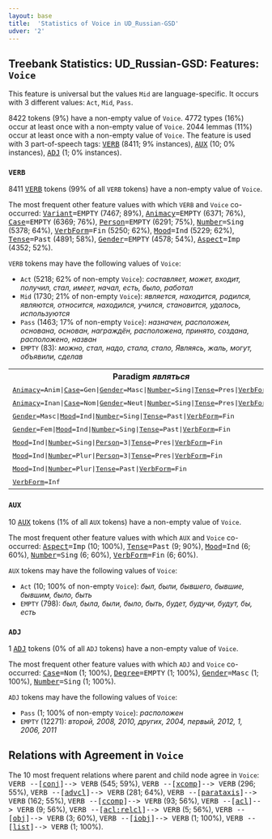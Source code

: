```yaml
---
layout: base
title:  'Statistics of Voice in UD_Russian-GSD'
udver: '2'
---
```


## Treebank Statistics: UD_Russian-GSD: Features: `Voice`

This feature is universal but the values `Mid` are language-specific.
It occurs with 3 different values: `Act`, `Mid`, `Pass`.

8422 tokens (9%) have a non-empty value of `Voice`.
4772 types (16%) occur at least once with a non-empty value of `Voice`.
2044 lemmas (11%) occur at least once with a non-empty value of `Voice`.
The feature is used with 3 part-of-speech tags: <tt><a href="ru_gsd-pos-VERB.html">VERB</a></tt> (8411; 9% instances), <tt><a href="ru_gsd-pos-AUX.html">AUX</a></tt> (10; 0% instances), <tt><a href="ru_gsd-pos-ADJ.html">ADJ</a></tt> (1; 0% instances).

### `VERB`

8411 <tt><a href="ru_gsd-pos-VERB.html">VERB</a></tt> tokens (99% of all `VERB` tokens) have a non-empty value of `Voice`.

The most frequent other feature values with which `VERB` and `Voice` co-occurred: <tt><a href="ru_gsd-feat-Variant.html">Variant</a></tt><tt>=EMPTY</tt> (7467; 89%), <tt><a href="ru_gsd-feat-Animacy.html">Animacy</a></tt><tt>=EMPTY</tt> (6371; 76%), <tt><a href="ru_gsd-feat-Case.html">Case</a></tt><tt>=EMPTY</tt> (6369; 76%), <tt><a href="ru_gsd-feat-Person.html">Person</a></tt><tt>=EMPTY</tt> (6291; 75%), <tt><a href="ru_gsd-feat-Number.html">Number</a></tt><tt>=Sing</tt> (5378; 64%), <tt><a href="ru_gsd-feat-VerbForm.html">VerbForm</a></tt><tt>=Fin</tt> (5250; 62%), <tt><a href="ru_gsd-feat-Mood.html">Mood</a></tt><tt>=Ind</tt> (5229; 62%), <tt><a href="ru_gsd-feat-Tense.html">Tense</a></tt><tt>=Past</tt> (4891; 58%), <tt><a href="ru_gsd-feat-Gender.html">Gender</a></tt><tt>=EMPTY</tt> (4578; 54%), <tt><a href="ru_gsd-feat-Aspect.html">Aspect</a></tt><tt>=Imp</tt> (4352; 52%).

`VERB` tokens may have the following values of `Voice`:

* `Act` (5218; 62% of non-empty `Voice`): <em>составляет, может, входит, получил, стал, имеет, начал, есть, было, работал</em>
* `Mid` (1730; 21% of non-empty `Voice`): <em>является, находится, родился, являются, относится, находился, учился, становится, удалось, используются</em>
* `Pass` (1463; 17% of non-empty `Voice`): <em>назначен, расположен, основана, основан, награждён, расположена, принято, создана, расположено, назван</em>
* `EMPTY` (83): <em>можно, стал, надо, стала, стало, Являясь, жаль, могут, объявили, сделав</em>

<table>
  <tr><th>Paradigm <i>являться</i></th><th><tt>Act</tt></th><th><tt>Mid</tt></th></tr>
  <tr><td><tt><tt><a href="ru_gsd-feat-Animacy.html">Animacy</a></tt><tt>=Anim</tt>|<tt><a href="ru_gsd-feat-Case.html">Case</a></tt><tt>=Gen</tt>|<tt><a href="ru_gsd-feat-Gender.html">Gender</a></tt><tt>=Masc</tt>|<tt><a href="ru_gsd-feat-Number.html">Number</a></tt><tt>=Sing</tt>|<tt><a href="ru_gsd-feat-Tense.html">Tense</a></tt><tt>=Pres</tt>|<tt><a href="ru_gsd-feat-VerbForm.html">VerbForm</a></tt><tt>=Part</tt></tt></td><td><em>являющегося</em></td><td></td></tr>
  <tr><td><tt><tt><a href="ru_gsd-feat-Animacy.html">Animacy</a></tt><tt>=Inan</tt>|<tt><a href="ru_gsd-feat-Case.html">Case</a></tt><tt>=Nom</tt>|<tt><a href="ru_gsd-feat-Gender.html">Gender</a></tt><tt>=Neut</tt>|<tt><a href="ru_gsd-feat-Number.html">Number</a></tt><tt>=Sing</tt>|<tt><a href="ru_gsd-feat-Tense.html">Tense</a></tt><tt>=Pres</tt>|<tt><a href="ru_gsd-feat-VerbForm.html">VerbForm</a></tt><tt>=Part</tt></tt></td><td><em>являющееся</em></td><td></td></tr>
  <tr><td><tt><tt><a href="ru_gsd-feat-Gender.html">Gender</a></tt><tt>=Masc</tt>|<tt><a href="ru_gsd-feat-Mood.html">Mood</a></tt><tt>=Ind</tt>|<tt><a href="ru_gsd-feat-Number.html">Number</a></tt><tt>=Sing</tt>|<tt><a href="ru_gsd-feat-Tense.html">Tense</a></tt><tt>=Past</tt>|<tt><a href="ru_gsd-feat-VerbForm.html">VerbForm</a></tt><tt>=Fin</tt></tt></td><td></td><td><em>являлся</em></td></tr>
  <tr><td><tt><tt><a href="ru_gsd-feat-Gender.html">Gender</a></tt><tt>=Fem</tt>|<tt><a href="ru_gsd-feat-Mood.html">Mood</a></tt><tt>=Ind</tt>|<tt><a href="ru_gsd-feat-Number.html">Number</a></tt><tt>=Sing</tt>|<tt><a href="ru_gsd-feat-Tense.html">Tense</a></tt><tt>=Past</tt>|<tt><a href="ru_gsd-feat-VerbForm.html">VerbForm</a></tt><tt>=Fin</tt></tt></td><td></td><td><em>являлась</em></td></tr>
  <tr><td><tt><tt><a href="ru_gsd-feat-Mood.html">Mood</a></tt><tt>=Ind</tt>|<tt><a href="ru_gsd-feat-Number.html">Number</a></tt><tt>=Sing</tt>|<tt><a href="ru_gsd-feat-Person.html">Person</a></tt><tt>=3</tt>|<tt><a href="ru_gsd-feat-Tense.html">Tense</a></tt><tt>=Pres</tt>|<tt><a href="ru_gsd-feat-VerbForm.html">VerbForm</a></tt><tt>=Fin</tt></tt></td><td></td><td><em>является</em></td></tr>
  <tr><td><tt><tt><a href="ru_gsd-feat-Mood.html">Mood</a></tt><tt>=Ind</tt>|<tt><a href="ru_gsd-feat-Number.html">Number</a></tt><tt>=Plur</tt>|<tt><a href="ru_gsd-feat-Person.html">Person</a></tt><tt>=3</tt>|<tt><a href="ru_gsd-feat-Tense.html">Tense</a></tt><tt>=Pres</tt>|<tt><a href="ru_gsd-feat-VerbForm.html">VerbForm</a></tt><tt>=Fin</tt></tt></td><td></td><td><em>являются</em></td></tr>
  <tr><td><tt><tt><a href="ru_gsd-feat-Mood.html">Mood</a></tt><tt>=Ind</tt>|<tt><a href="ru_gsd-feat-Number.html">Number</a></tt><tt>=Plur</tt>|<tt><a href="ru_gsd-feat-Tense.html">Tense</a></tt><tt>=Past</tt>|<tt><a href="ru_gsd-feat-VerbForm.html">VerbForm</a></tt><tt>=Fin</tt></tt></td><td></td><td><em>являлись</em></td></tr>
  <tr><td><tt><tt><a href="ru_gsd-feat-VerbForm.html">VerbForm</a></tt><tt>=Inf</tt></tt></td><td></td><td><em>являться</em></td></tr>
</table>

### `AUX`

10 <tt><a href="ru_gsd-pos-AUX.html">AUX</a></tt> tokens (1% of all `AUX` tokens) have a non-empty value of `Voice`.

The most frequent other feature values with which `AUX` and `Voice` co-occurred: <tt><a href="ru_gsd-feat-Aspect.html">Aspect</a></tt><tt>=Imp</tt> (10; 100%), <tt><a href="ru_gsd-feat-Tense.html">Tense</a></tt><tt>=Past</tt> (9; 90%), <tt><a href="ru_gsd-feat-Mood.html">Mood</a></tt><tt>=Ind</tt> (6; 60%), <tt><a href="ru_gsd-feat-Number.html">Number</a></tt><tt>=Sing</tt> (6; 60%), <tt><a href="ru_gsd-feat-VerbForm.html">VerbForm</a></tt><tt>=Fin</tt> (6; 60%).

`AUX` tokens may have the following values of `Voice`:

* `Act` (10; 100% of non-empty `Voice`): <em>был, были, бывшего, бывшие, бывшим, было, быть</em>
* `EMPTY` (798): <em>был, была, были, было, быть, будет, будучи, будут, бы, есть</em>

### `ADJ`

1 <tt><a href="ru_gsd-pos-ADJ.html">ADJ</a></tt> tokens (0% of all `ADJ` tokens) have a non-empty value of `Voice`.

The most frequent other feature values with which `ADJ` and `Voice` co-occurred: <tt><a href="ru_gsd-feat-Case.html">Case</a></tt><tt>=Nom</tt> (1; 100%), <tt><a href="ru_gsd-feat-Degree.html">Degree</a></tt><tt>=EMPTY</tt> (1; 100%), <tt><a href="ru_gsd-feat-Gender.html">Gender</a></tt><tt>=Masc</tt> (1; 100%), <tt><a href="ru_gsd-feat-Number.html">Number</a></tt><tt>=Sing</tt> (1; 100%).

`ADJ` tokens may have the following values of `Voice`:

* `Pass` (1; 100% of non-empty `Voice`): <em>расположен</em>
* `EMPTY` (12271): <em>второй, 2008, 2010, других, 2004, первый, 2012, 1, 2006, 2011</em>

## Relations with Agreement in `Voice`

The 10 most frequent relations where parent and child node agree in `Voice`:
<tt>VERB --[<tt><a href="ru_gsd-dep-conj.html">conj</a></tt>]--> VERB</tt> (545; 59%),
<tt>VERB --[<tt><a href="ru_gsd-dep-xcomp.html">xcomp</a></tt>]--> VERB</tt> (296; 55%),
<tt>VERB --[<tt><a href="ru_gsd-dep-advcl.html">advcl</a></tt>]--> VERB</tt> (281; 64%),
<tt>VERB --[<tt><a href="ru_gsd-dep-parataxis.html">parataxis</a></tt>]--> VERB</tt> (162; 55%),
<tt>VERB --[<tt><a href="ru_gsd-dep-ccomp.html">ccomp</a></tt>]--> VERB</tt> (93; 56%),
<tt>VERB --[<tt><a href="ru_gsd-dep-acl.html">acl</a></tt>]--> VERB</tt> (9; 56%),
<tt>VERB --[<tt><a href="ru_gsd-dep-acl-relcl.html">acl:relcl</a></tt>]--> VERB</tt> (5; 56%),
<tt>VERB --[<tt><a href="ru_gsd-dep-obj.html">obj</a></tt>]--> VERB</tt> (3; 60%),
<tt>VERB --[<tt><a href="ru_gsd-dep-iobj.html">iobj</a></tt>]--> VERB</tt> (1; 100%),
<tt>VERB --[<tt><a href="ru_gsd-dep-list.html">list</a></tt>]--> VERB</tt> (1; 100%).

